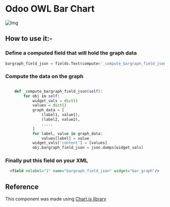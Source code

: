 # Odoo OWL Bar Chart

![Img](https://i.stack.imgur.com/DChY1.png "Bar Graph")

## How to use it:-

### Define a computed field that will hold the graph data 

```python
bargraph_field_json = fields.Text(compute='_compute_bargraph_field_json')
```

### Compute the data on the graph

```python

    def _compute_bargraph_field_json(self):
        for obj in self:
            widget_vals = dict()
            values = dict()
            graph_data = [
                (label1, value1),
                (label2, value2), 
                .....
            ]
            for label, value in graph_data:
                values[label] = value
            widget_vals['content'] = [values]
            obj.bargraph_field_json = json.dumps(widget_vals)

```

### Finally put this field on your XML
```xml
  <field nolabel="1" name="bargraph_field_json" widget="bar_graph"/>
```

## Reference 
This component was made using [Chart.js library](https://www.chartjs.org/docs/latest/)


